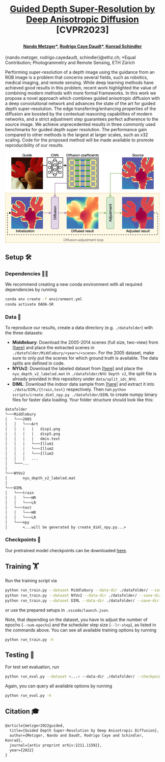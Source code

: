 # <p style="text-align: center;"> [Guided Depth Super-Resolution by Deep Anisotropic Diffusion](https://arxiv.org/abs/2211.11592) [CVPR2023] </p>

#### <p style="text-align: center;">  __[Nando Metzger](https://nandometzger.github.io/)\*, [Rodrigo Caye Daudt](https://rcdaudt.github.io/)\*, [Konrad Schindler](https://igp.ethz.ch/personen/person-detail.html?persid=143986)__ </p>

{nando.metzger, rodrigo.cayedaudt, schindler}@ethz.ch; *Equal Contribution; Photogrammetry and Remote Sensing, ETH Zürich


Performing super-resolution of a depth image using the guidance from an RGB image is a problem that concerns several fields, such as robotics, medical imaging, and remote sensing. While deep learning methods have achieved good results in this problem, recent work highlighted the value of combining modern methods with more formal frameworks. In this work we propose a novel approach which combines guided anisotropic diffusion with a deep convolutional network and advances the state of the art for guided depth super-resolution. The edge transferring/enhancing properties of the diffusion are boosted by the contextual reasoning capabilities of modern networks, and a strict adjustment step guarantees perfect adherence to the source image. We achieve unprecedented results in three commonly used benchmarks for guided depth super resolution. The performance gain compared to other methods is the largest at larger scales, such as x32 scaling. Code for the proposed method will be made available to promote reproducibility of our results.

![Teaser](images/teaser_new.png)


## Setup 🛠️

### Dependencies 🐍💓
We recommend creating a new conda environment with all required dependencies by running
```bash
conda env create -f environment.yml
conda activate DADA-SR
```

### Data 💾
To reproduce our results, create a data directory (e.g. `./datafolder`) with the three datasets:
* **Middlebury**: Download the 2005-2014 scenes (full size, two-view) from [[here]](https://vision.middlebury.edu/stereo/data/) and place the extracted scenes in `./datafolder/Middlebury/<year>/<scene>`. For the 2005 dataset, make sure to only put the scenes for which ground truth is available. The data splits are defined in code.
* **NYUv2**: Download the labeled dataset from [[here]](https://cs.nyu.edu/~silberman/datasets/nyu_depth_v2.html) and place the `nyu_depth_v2_labeled.mat` in `./datafolder/NYU Depth v2`, the split file is already provided in this repository under `data/split_idc_NYU`.
* **DIML**: Download the indoor data sample from [[here]](https://dimlrgbd.github.io) and extract it into `./data/DIML/{train,test}` respectively. Then run `python scripts/create_diml_npy.py ./datafolder/DIML` to create numpy binary files for faster data loading.
Your folder structure should look like this:
```
datafolder
└───Middlebury
│   └───2005
│   │   └───Art
│   │   |   |   disp1.png
│   │   |   |   disp5.png
│   │   |   |   dmin.text
│   │   |   └───Illum1
│   │   |   └───Illum2
│   │   |   └───Illum3
│   │   │   ...
│   └───...
│   
└───NYUv2
│       nyu_depth_v2_labeled.mat
│
└───DIML
│   └───train
│   │   └───HR
│   │   └───LR
│   └───test
│   │   └───HR
│   │   └───LR
│   └───npy
│       <...will be generated by create_diml_npy.py...>

```

### Checkpoints 🚩
Our pretrained model checkpoints can be downloaded [here](https://drive.google.com/file/d/1pfJ94vkDl6OQQ4QYItRxEbEjPhalrs_5/view?usp=share_link).

## Training 🏋️

Run the training script via
```bash
python run_train.py --dataset Middlebury --data-dir ./datafolder/ --save-dir ./save_dir/ --wandb --num-epochs 4500 --scaling 8 --val-every-n-epochs 10 --lr-step 100 --in-memory
python run_train.py --dataset NYUv2 --data-dir ./datafolder/ --save-dir ./save_dir/ --wandb --num-epochs 550 --scaling 8 --val-every-n-epochs 4 --lr-step 10 --in-memory
python run_train.py --dataset DIML --data-dir ./datafolder/ --save-dir ./save_dir/ --wandb --num-epochs 300 --scaling 8 --val-every-n-epochs 2 --lr-step 6 --in-memory
```
or use the prepared setups in ```.vscode/launch.json```. 

Note, that depending on the dataset, you have to adjust the number of epochs (`--num-epochs`) and the scheduler step size (`--lr-step`), as listed in the commands above. You can see all available training options by running 
```bash
python run_train.py -h
```

## Testing 🧪

For test set evaluation, run

```bash
python run_eval.py --dataset <...> --data-dir ./datafolder/ --checkpoint ./save_dir/experiment_<...>/best_model.pth --scaling <...>
```
Again, you can query all available options by running 
```bash
python run_eval.py -h
```

## Citation 🎓

```
@article{metzger2022guided,
  title={Guided Depth Super-Resolution by Deep Anisotropic Diffusion},
  author={Metzger, Nando and Daudt, Rodrigo Caye and Schindler, Konrad},
  journal={arXiv preprint arXiv:2211.11592},
  year={2022}
}
```